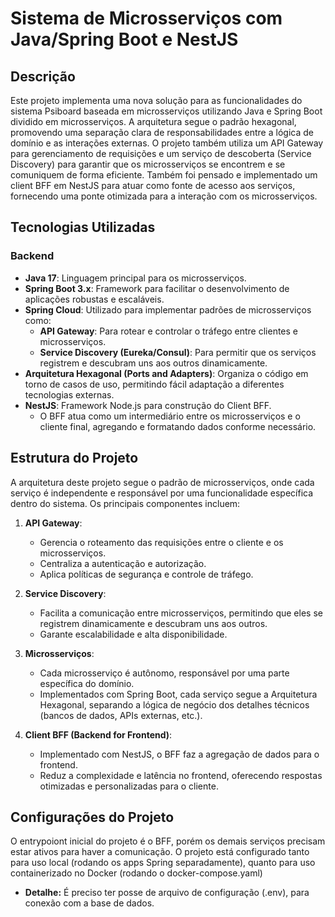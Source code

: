 # Sistema de Microsserviços com Java/Spring Boot e NestJS

## Descrição

Este projeto implementa uma nova solução para as funcionalidades do sistema Psiboard baseada em microsserviços utilizando Java e Spring Boot dividido em microsserviços. A arquitetura segue o padrão hexagonal, promovendo uma separação clara de responsabilidades entre a lógica de domínio e as interações externas. O projeto também utiliza um API Gateway para gerenciamento de requisições e um serviço de descoberta (Service Discovery) para garantir que os microsserviços se encontrem e se comuniquem de forma eficiente. Também foi pensado e implementado um client BFF em NestJS para atuar como fonte de acesso aos serviços, fornecendo uma ponte otimizada para a interação com os microsserviços.

## Tecnologias Utilizadas

### Backend

- **Java 17**: Linguagem principal para os microsserviços.
- **Spring Boot 3.x**: Framework para facilitar o desenvolvimento de aplicações robustas e escaláveis.
- **Spring Cloud**: Utilizado para implementar padrões de microsserviços como:
  - **API Gateway**: Para rotear e controlar o tráfego entre clientes e microsserviços.
  - **Service Discovery (Eureka/Consul)**: Para permitir que os serviços registrem e descubram uns aos outros dinamicamente.
- **Arquitetura Hexagonal (Ports and Adapters)**: Organiza o código em torno de casos de uso, permitindo fácil adaptação a diferentes tecnologias externas.
- **NestJS**: Framework Node.js para construção do Client BFF.
  - O BFF atua como um intermediário entre os microsserviços e o cliente final, agregando e formatando dados conforme necessário.

## Estrutura do Projeto

A arquitetura deste projeto segue o padrão de microsserviços, onde cada serviço é independente e responsável por uma funcionalidade específica dentro do sistema. Os principais componentes incluem:

1. **API Gateway**:

   - Gerencia o roteamento das requisições entre o cliente e os microsserviços.
   - Centraliza a autenticação e autorização.
   - Aplica políticas de segurança e controle de tráfego.

2. **Service Discovery**:

   - Facilita a comunicação entre microsserviços, permitindo que eles se registrem dinamicamente e descubram uns aos outros.
   - Garante escalabilidade e alta disponibilidade.

3. **Microsserviços**:

   - Cada microsserviço é autônomo, responsável por uma parte específica do domínio.
   - Implementados com Spring Boot, cada serviço segue a Arquitetura Hexagonal, separando a lógica de negócio dos detalhes técnicos (bancos de dados, APIs externas, etc.).

4. **Client BFF (Backend for Frontend)**:
   - Implementado com NestJS, o BFF faz a agregação de dados para o frontend.
   - Reduz a complexidade e latência no frontend, oferecendo respostas otimizadas e personalizadas para o cliente.

## Configurações do Projeto

O entrypoiont inicial do projeto é o BFF, porém os demais serviços precisam estar ativos para haver a comunicação. O projeto está configurado tanto para uso local (rodando os apps Spring separadamente), quanto para uso containerizado no Docker (rodando o docker-compose.yaml)
   - **Detalhe:** É preciso ter posse de arquivo de configuração (.env), para conexão com a base de dados.